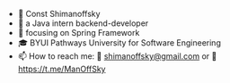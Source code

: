 - 👋 Const Shimanoffsky
- 👀 a Java intern backend-developer
- 🌱 focusing on Spring Framework
- 🎓 BYUI Pathways University for Software Engineering    
- 📫 How to reach me: 📨 shimanoffsky@gmail.com or 📲 https://t.me/ManOffSky

<!---
Shimanoffsky/Shimanoffsky is a ✨ special ✨ repository because its `README.md` (this file) appears on your GitHub profile.
You can click the Preview link to take a look at your changes.
--->
